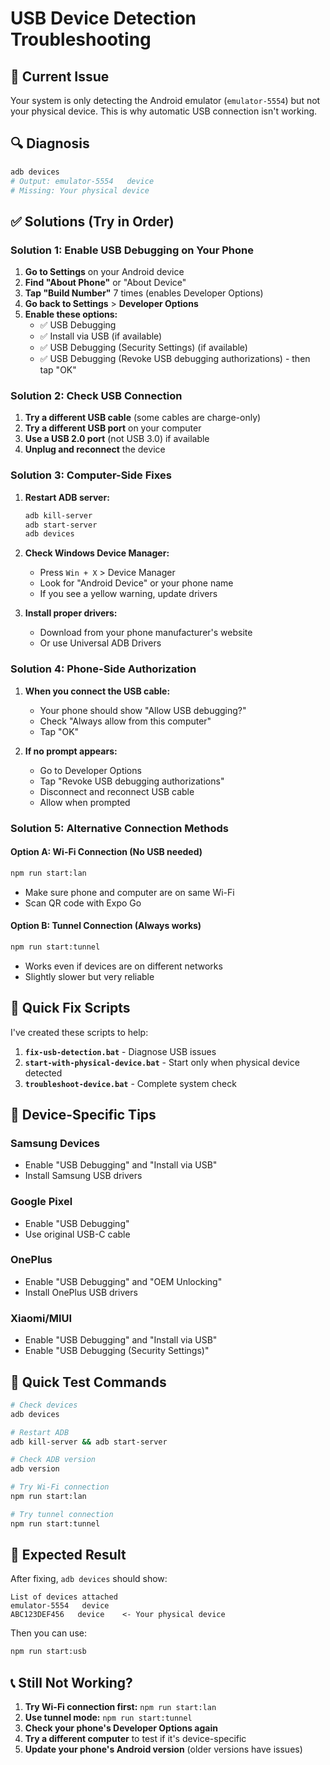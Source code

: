 # USB Device Detection Troubleshooting

## 🚨 Current Issue
Your system is only detecting the Android emulator (`emulator-5554`) but not your physical device. This is why automatic USB connection isn't working.

## 🔍 Diagnosis
```bash
adb devices
# Output: emulator-5554   device
# Missing: Your physical device
```

## ✅ Solutions (Try in Order)

### Solution 1: Enable USB Debugging on Your Phone
1. **Go to Settings** on your Android device
2. **Find "About Phone"** or "About Device"
3. **Tap "Build Number"** 7 times (enables Developer Options)
4. **Go back to Settings** > **Developer Options**
5. **Enable these options:**
   - ✅ USB Debugging
   - ✅ Install via USB (if available)
   - ✅ USB Debugging (Security Settings) (if available)
   - ✅ USB Debugging (Revoke USB debugging authorizations) - then tap "OK"

### Solution 2: Check USB Connection
1. **Try a different USB cable** (some cables are charge-only)
2. **Try a different USB port** on your computer
3. **Use a USB 2.0 port** (not USB 3.0) if available
4. **Unplug and reconnect** the device

### Solution 3: Computer-Side Fixes
1. **Restart ADB server:**
   ```bash
   adb kill-server
   adb start-server
   adb devices
   ```

2. **Check Windows Device Manager:**
   - Press `Win + X` > Device Manager
   - Look for "Android Device" or your phone name
   - If you see a yellow warning, update drivers

3. **Install proper drivers:**
   - Download from your phone manufacturer's website
   - Or use Universal ADB Drivers

### Solution 4: Phone-Side Authorization
1. **When you connect the USB cable:**
   - Your phone should show "Allow USB debugging?"
   - Check "Always allow from this computer"
   - Tap "OK"

2. **If no prompt appears:**
   - Go to Developer Options
   - Tap "Revoke USB debugging authorizations"
   - Disconnect and reconnect USB cable
   - Allow when prompted

### Solution 5: Alternative Connection Methods

#### Option A: Wi-Fi Connection (No USB needed)
```bash
npm run start:lan
```
- Make sure phone and computer are on same Wi-Fi
- Scan QR code with Expo Go

#### Option B: Tunnel Connection (Always works)
```bash
npm run start:tunnel
```
- Works even if devices are on different networks
- Slightly slower but very reliable

## 🔧 Quick Fix Scripts

I've created these scripts to help:

1. **`fix-usb-detection.bat`** - Diagnose USB issues
2. **`start-with-physical-device.bat`** - Start only when physical device detected
3. **`troubleshoot-device.bat`** - Complete system check

## 📱 Device-Specific Tips

### Samsung Devices
- Enable "USB Debugging" and "Install via USB"
- Install Samsung USB drivers

### Google Pixel
- Enable "USB Debugging"
- Use original USB-C cable

### OnePlus
- Enable "USB Debugging" and "OEM Unlocking"
- Install OnePlus USB drivers

### Xiaomi/MIUI
- Enable "USB Debugging" and "Install via USB"
- Enable "USB Debugging (Security Settings)"

## 🎯 Quick Test Commands

```bash
# Check devices
adb devices

# Restart ADB
adb kill-server && adb start-server

# Check ADB version
adb version

# Try Wi-Fi connection
npm run start:lan

# Try tunnel connection
npm run start:tunnel
```

## 🚀 Expected Result

After fixing, `adb devices` should show:
```
List of devices attached
emulator-5554   device
ABC123DEF456   device    <- Your physical device
```

Then you can use:
```bash
npm run start:usb
```

## 📞 Still Not Working?

1. **Try Wi-Fi connection first:** `npm run start:lan`
2. **Use tunnel mode:** `npm run start:tunnel`
3. **Check your phone's Developer Options again**
4. **Try a different computer** to test if it's device-specific
5. **Update your phone's Android version** (older versions have issues)
